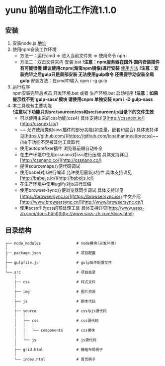 # yunu 前端自动化工作流1.1.0

## 安装
1. 安装node.js  [地址](https://nodejs.org/en/)
2. 使用npm安装工作环境
    * 方法一：运行cmd => 进入当前文件夹 => 使用命令 npn i
    * 方法二：双击文件夹内 安装.bat
    **!注意：npm服务器在国外 国内安装插件有可能很慢 建议使用cnpm(淘宝npm镜像)进行安装** [使用方法](https://cnpmjs.org/)
    **!注意：安装完毕之后gulp只是局部安装 无法使用gulp命令 还需要手动安装全局gulp**
    安装方法：在cmd中输入 npm i -g gulp
3. 运行程序  
    npm安装完毕后点击 开发环境.bat 或者 生产环境.bat 启动程序
    **!注意：如果提示找不到'gulp-sass'模块 请使用cnpm 单独安装 npm i -D gulp-sass**
4. 本工具现有主要功能  
    **!注意以下功能只对src/sourcen/css和src/sourcen/js目录下的文件生效**
    * 可以使用未来的css功能(css4) 具体支持详见[http://cssnext.io/](http://cssnext.io/)
    * ~~ 允许使用类似sass插件的部分功能(如变量，嵌套和混合) 具体支持详见[https://github.com/](https://github.com/jonathantneal/precss)~~ //由于功能不足被其他工具取代
    * 使用autoprefixer插件 浏览器前缀自动补全
    * 在生产环境中使用cssnano对css进行压缩  具体支持详见[http://cssnano.co/](http://cssnano.co/)
    * 提供sourcemaps方便代码调试
    * 使用babel对js进行编译 允许使用最新js特性  具体支持详见[http://babeljs.io/](http://babeljs.io/)
    * 在生产环境中使用uglify对js进行压缩
    * 使用browser-sync方便浏览器同步调试 具体支持详见[https://browsersync.io/](https://browsersync.io/) 中文介绍[http://www.browsersync.cn/](http://www.browsersync.cn/)
    * 使用scss作为css的预处理工具 具体支持详见[http://www.sass-zh.com/docs.html](http://www.sass-zh.com/docs.html)

## 目录结构
    ┌── node_modules                # node模块(开发环境)
    │
    ├── package.json                # 项目配置
    │
    ├── gulpfile.js                 # gulp插件配置文件
    │
    └── src                         # 项目目录
        │
        ├── css                     # 样式文件
        │
        ├── img                     # 图片资源
        │
        ├── js                      # 脚本代码
        │
        ├── source                  # css与js源代码
        │   │
        │   ├── css                 # css源代码
        │   │   │
        │   │   └── components      # css模块
        │   │
        │   └── js                  # js源代码
        │
        ├── grid.html               # 栅格布局例子
        │
        └── index.html              # 首页例子